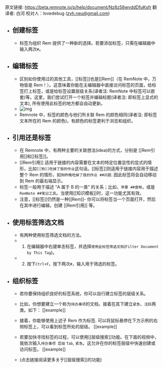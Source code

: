 原文链接: https://beta.remnote.io/p/help/document/Nz8z58wyddDfuKsfr
翻译者: 白河
校对人：lovedebug (zyh.neu@gmail.com)
* ## 创建标签
  * 标签为组织 Rem 提供了一种新的选择。若要添加标签，只需在编辑器中输入两次`#`。

* ## 编辑标签
  * 区别如你使用过的其他工具，[[标签]]也是[[Rem]]（在 RemNote 中，万物皆是 Rem！）。这意味着你能在主编辑器中直接访问标签的页面，给标签打上标签，或是给标签设置层级关系(译者注: RemNote 中标签可以嵌套)等。这里，我们尝试打开一个标签并编辑标题(译者注: 即标签上显式的文本), 所有使用此标签的地方都会自动更新。
  * ![img](https://remnote-user-data.s3.amazonaws.com/UZPDoCeHhXY3LvbhvBbJW7lIlhUzfA0T396hnURk4UHP6U1_AFd0Y8lN2H06O4hXXn1xZuS0pc_r6cmKAh4Q8ETCdFB46s7CYXvRZO42hbNFyWsQWdO_A8biyMojxkyF)
  * Remnote 中，标签的颜色与他们所关联 Rem 的颜色相同(译者注: 即标签文本所在的 Rem 的颜色)。有颜色的标签更利于浏览和组织。

* ## 引用还是标签
  * 在 Remnote 中，有两种主要的关联想法(idea)的方式，分别是 [[Rem引用]]和[[标签]]。
  * [[Rem引用]] 适用于链接的内容需要在文本的特定位置显性的显式的情形，比如`[[狗]]吃掉了我的作业`这句话。[[标签]]则适用于链接内容用于描述整个 Rem 的情形，如`狗昨晚吃掉了我的作业 ##问题`. 因此标签将会自动移动到 Rem 的最右端显示。
  * 标签一般用于描述 “A 属于 B 的一类” 的关系；比如，`苹果 ##食物`，或是`RemNote ##笔记工具`。当使用[[知识模板]]时，这一功能尤其有效。
  * 注意，[[标签]]仍然是一种[[Rem]]- 你可以将标签当一个页面打开，然后在其中进行编辑，创建 [[Rem引用]] 等。

* ## 使用标签筛选文档
  * 有两种使用标签筛选文档的方法。
  * 1. 在编辑器中右键单击标签，并选择`使用此标签筛选文档`(`Filter Document by This Tag`)。
  * 2. 按下`Ctrl+F`，按下两次`#`，输入用于筛选的标签。
* ## 组织标签
  * 若你要保持组织良好的标签系统，你可以自行建立标签的层级关系。
  * 比如，你想要建立一个称为`待办事项`的文档，接着在其下建立`紧急`、`活跃`两类。如下：
  [[example]]
  * 接着，你能够使用上述子 Rem 作为标签. 可以将鼠标悬停在下方示例的右侧标签上，可以看到标签所处的层级。
  [[example]]

  * 若要加快寻找标签的过程，可以使用[[层级搜索]]功能。在下面的视频中，我依次输入`待办事项 层级` `Tab`, `紧急`。这允许在你的标签层级中快速创建或访问标签。
  [[example]]
  * (点击链接阅读更多关于[[层级搜索]]的功能)

